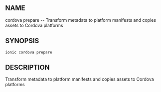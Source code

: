 
## NAME
cordova prepare -- Transform metadata to platform manifests and copies assets to Cordova platforms
  
## SYNOPSIS
    ionic cordova prepare 
  
## DESCRIPTION
Transform metadata to platform manifests and copies assets to Cordova platforms






